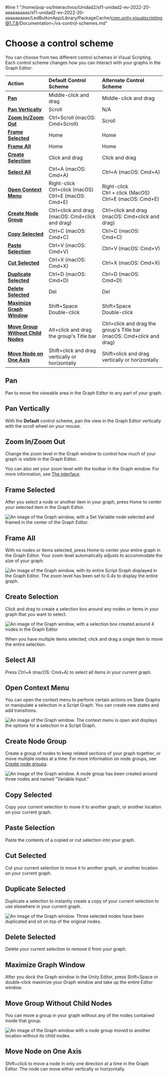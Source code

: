 #line 1 "/home/pop-os/Interactivos/Unidad2/sf1-unidad2-ev-2022-20-aaaaaaaaas/sf1-unidad2-ev-2022-20-aaaaaaaaas/LedButtonApp/Library/PackageCache/com.unity.visualscripting@1.7.8/Documentation~/vs-control-schemes.md"
# Choose a control scheme

You can choose from two different control schemes in Visual Scripting. Each control scheme changes how you can interact with your graphs in the Graph Editor: 

|**Action** |**Default Control Scheme** |**Alternate Control Scheme** |
|:---|:---|:---|
|[**Pan**](#pan)| Middle-click and drag | Middle-click and drag |
|[**Pan Vertically**](#pan-vertically) | Scroll | N/A |
|[**Zoom In/Zoom Out**](#zoom-inzoom-out) | Ctrl+Scroll (macOS: Cmd+Scroll) | Scroll |
|[**Frame Selected**](#frame-selected) | Home | Home |
|[**Frame All**](#frame-all) | Home | Home |
|[**Create Selection**](#create-selection) | Click and drag | Click and drag |
|[**Select All**](#select-all) | Ctrl+A (macOS: Cmd+A)| Ctrl+A (macOS: Cmd+A) |
|[**Open Context Menu**](#open-context-menu)| Right-click <br/>Ctrl+click (macOS) <br/>Ctrl+E (macOS: Cmd+E) | Right-click <br/>Ctrl + click (MacOS) <br/>Ctrl+E (macOS: Cmd+E) |
|[**Create Node Group**](#create-node-group)| Ctrl+click and drag (macOS: Cmd+click and drag) | Ctrl+click and drag (macOS: Cmd+click and drag) |
|[**Copy Selected**](#copy-selected)| Ctrl+C (macOS: Cmd+C) | Ctrl+C (macOS: Cmd+C) |
|[**Paste Selection**](#paste-selection)| Ctrl+V (macOS: Cmd+V) | Ctrl+V (macOS: Cmd+V) |
|[**Cut Selected**](#cut-selected)| Ctrl+X (macOS: Cmd+X) | Ctrl+X (macOS: Cmd+X) |
|[**Duplicate Selected**](#duplicate-selected)| Ctrl+D (macOS: Cmd+D)| Ctrl+D (macOS: Cmd+D) |
|[**Delete Selected**](#delete-selected)| Del | Del |
|[**Maximize Graph Window**](#maximize-graph-window)| Shift+Space <br/>Double-click | Shift+Space <br/>Double-click |
|[**Move Group Without Child Nodes**](#move-group-without-child-nodes)| Alt+click and drag the group's Title bar | Ctrl+click and drag the group's Title bar (macOS: Cmd+click and drag)|
|[**Move Node on One Axis**](#move-node-on-one-axis)| Shift+click and drag vertically or horizontally | Shift+click and drag vertically or horizontally |


## Pan 

Pan to move the viewable area in the Graph Editor to any part of your graph. 

## Pan Vertically 

With the **Default** control scheme, pan the view in the Graph Editor vertically with the scroll wheel on your mouse. 

## Zoom In/Zoom Out 

Change the zoom level in the Graph window to control how much of your graph is visible in the Graph Editor. 

You can also set your zoom level with the toolbar in the Graph window. For more information, see [The interface](vs-interface-overview.md#the-graph-toolbar).

## Frame Selected 

After you select a node or another item in your graph, press Home to center your selected item in the Graph Editor.

![An image of the Graph window, with a Set Variable node selected and framed in the center of the Graph Editor.](images\vs-frame-selected.png)

## Frame All 

With no nodes or items selected, press Home to center your entire graph in the Graph Editor. Your zoom level automatically adjusts to accommodate the size of your graph. 

![An image of the Graph window, with its entire Script Graph displayed in the Graph Editor. The zoom level has been set to 0.4x to display the entire graph.](images\vs-frame-all.png)

## Create Selection

Click and drag to create a selection box around any nodes or items in your graph that you want to select. 

![An image of the Graph window, with a selection box created around 4 nodes in the Graph Editor](images\vs-create-selection.png)

When you have multiple items selected, click and drag a single item to move the entire selection. 

## Select All 

Press Ctrl+A (macOS: Cmd+A) to select all items in your current graph. 

## Open Context Menu

You can open the context menu to perform certain actions on State Graphs or manipulate a selection in a Script Graph. You can create new states and add transitions.

![An image of the Graph window. The context menu is open and displays the options for a selection in a Script Graph.](images\vs-context-menu.png)

## Create Node Group 

Create a group of nodes to keep related sections of your graph together, or move multiple nodes at a time. For more information on node groups, see [Create node groups](vs-groups.md).

![An image of the Graph window. A node group has been created around three nodes and named "Variable Input."](images\vs-node-group.png)

## Copy Selected 

Copy your current selection to move it to another graph, or another location on your current graph. 

## Paste Selection

Paste the contents of a copied or cut selection into your graph. 
## Cut Selected

Cut your current selection to move it to another graph, or another location on your current graph. 

## Duplicate Selected 

Duplicate a selection to instantly create a copy of your current selection to use elsewhere in your current graph. 

![An image of the Graph window. Three selected nodes have been duplicated and sit on top of the original nodes.](images\vs-duplicate-selection.png)

## Delete Selected

Delete your current selection to remove it from your graph. 

## Maximize Graph Window 

After you dock the Graph window in the Unity Editor, press Shift+Space or double-click maximize your Graph window and take up the entire Editor window. 

## Move Group Without Child Nodes 

You can move a group in your graph without any of the nodes contained inside that group. 

![An image of the Graph window with a node group moved to another location without its child nodes.](images\vs-move-group.png)

## Move Node on One Axis 

Shift+click to move a node in only one direction at a time in the Graph Editor. The node can move either vertically or horizontally. 